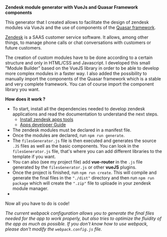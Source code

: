 **Zendesk module generator with VueJs and Quasar Framework components**

This generator that I created allows to facilitate the design of zendesk modules via VueJs and the use of components of the  [Quasar framework](https://quasar.dev/).

[Zendesk](https://www.zendesk.com/) is a SAAS customer service software. It allows, among other things, to manage phone calls or chat conversations with customers or future customers.

The creation of custom modules have to be done according to a certain structure and only in HTML/CSS and Javascript. I developed this small "Module Builder" based on the VueJS library in order to be able to develop more complex modules in a faster way. I also added the possibility to manually import the components of the Quasar framework which is a stable and very complete framework. You can of course import the component library you want.

**How does it work ?**

- To start, install all the dependencies needed to develop zendesk applications and read the documentation to understand the next steps.
	- [Install zendesk apps tools](https://develop.zendesk.com/hc/en-us/articles/360001075048-Installing-and-using-the-Zendesk-apps-tools)
	- [Apps developer Guide](https://developer.zendesk.com/apps/docs/developer-guide/getting_started)
- The zendesk modules must be declared in a manifest file.
- Once the modules are declared, run `npm run generate`.
- The `filesGenerator.js` file is then executed and generates the source `.JS` files as well as the basic components. You can look in the `filesGenerator.js` file, that's where you can add different libraries to the template if you want.
- You can also (see my project file) add **vue-router** in the `.js` file generated by the `filesGenerator.js` or other **vueJS** plugins.
- Once the project is finished, run `npm run create`. This will compile and generate the final files in the `"./dist"` directory and then run `npm run package` which will create the `".zip"` file to uploade in your zendesk module manager. 
- 
Now all you have to do is code!


*The current webpack configuration allows you to generate the final files needed for the app to work properly, but also tries to optimize the fluidity of the app as much as possible. If you don't know how to use webpack, please don't modify the `webpack.config.js` file.*

